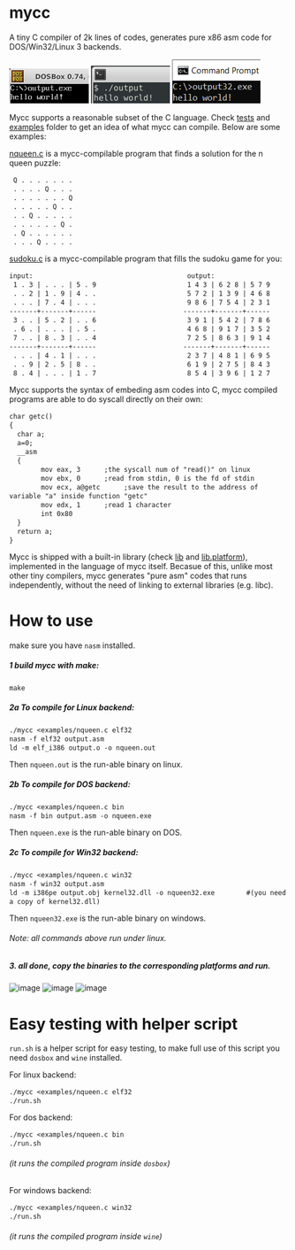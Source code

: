 # mycc

A tiny C compiler of 2k lines of codes, generates pure x86 asm code for DOS/Win32/Linux 3 backends.

![image](images/helloworld1.png)
![image](images/helloworld2.png)
![image](images/helloworld3.png)

Mycc supports a reasonable subset of the C language. Check [tests](https://github.com/wangyu-/mycc/tree/master/tests) and [examples](https://github.com/wangyu-/mycc/tree/master/examples) folder to get an idea of what mycc can compile. Below are some examples: 

[nqueen.c](https://github.com/wangyu-/mycc/blob/master/examples/nqueen.c) is a mycc-compilable program that finds a solution for the n queen puzzle:

```
 Q . . . . . . .
 . . . . Q . . .
 . . . . . . . Q
 . . . . . Q . .
 . . Q . . . . .
 . . . . . . Q .
 . Q . . . . . .
 . . . Q . . . .
```

[sudoku.c](https://github.com/wangyu-/mycc/blob/master/examples/sudoku.c) is a mycc-compilable program that fills the sudoku game for you:
```
input:                                       output:
 1 . 3 | . . . | 5 . 9                       1 4 3 | 6 2 8 | 5 7 9
 . . 2 | 1 . 9 | 4 . .                       5 7 2 | 1 3 9 | 4 6 8
 . . . | 7 . 4 | . . .                       9 8 6 | 7 5 4 | 2 3 1
-------+-------+------                      -------+-------+------
 3 . . | 5 . 2 | . . 6                       3 9 1 | 5 4 2 | 7 8 6
 . 6 . | . . . | . 5 .                       4 6 8 | 9 1 7 | 3 5 2
 7 . . | 8 . 3 | . . 4                       7 2 5 | 8 6 3 | 9 1 4
-------+-------+------                      -------+-------+------
 . . . | 4 . 1 | . . .                       2 3 7 | 4 8 1 | 6 9 5
 . . 9 | 2 . 5 | 8 . .                       6 1 9 | 2 7 5 | 8 4 3
 8 . 4 | . . . | 1 . 7                       8 5 4 | 3 9 6 | 1 2 7
 ````


Mycc supports the syntax of embeding asm codes into C, mycc compiled programs are able to do syscall directly on their own:

```
char getc()
{
  char a;
  a=0;
  __asm
  {
        mov eax, 3      ;the syscall num of "read()" on linux 
        mov ebx, 0      ;read from stdin, 0 is the fd of stdin
        mov ecx, a@getc      ;save the result to the address of variable "a" inside function "getc"
        mov edx, 1      ;read 1 character
        int 0x80
  }
  return a;
}
```

Mycc is shipped with a built-in library (check [lib](https://github.com/wangyu-/mycc/tree/master/lib) and [lib.platform](https://github.com/wangyu-/mycc/tree/master/lib.platform)), implemented in the language of mycc itself.  Becasue of this, unlike most other tiny compilers, mycc generates "pure asm" codes that runs independently, without the need of linking to external libraries (e.g. libc). 

# How to use
make sure you have `nasm` installed.
##### 1 build mycc with make:
```
make
```
##### 2a To compile for Linux backend:
```
./mycc <examples/nqueen.c elf32
nasm -f elf32 output.asm
ld -m elf_i386 output.o -o nqueen.out
```
Then `nqueen.out` is the run-able binary on linux. 

##### 2b To compile for DOS backend:
```
./mycc <examples/nqueen.c bin
nasm -f bin output.asm -o nqueen.exe
```
Then `nqueen.exe` is the run-able binary on DOS. 

##### 2c To compile for Win32 backend:
```
./mycc <examples/nqueen.c win32
nasm -f win32 output.asm
ld -m i386pe output.obj kernel32.dll -o nqueen32.exe        #(you need a copy of kernel32.dll)
```
Then `nqueen32.exe` is the run-able binary on windows.

###### Note: all commands above run under linux. 

##### 3. all done, copy the binaries to the corresponding platforms and run.

![image](images/nqueen1.png) ![image](images/nqueen2.png) ![image](images/nqueen3.png)
# Easy testing with helper script

`run.sh` is a helper script for easy testing, to make full use of this script you need `dosbox` and `wine` installed.

For linux backend:
```
./mycc <examples/nqueen.c elf32
./run.sh
```

For dos backend:
```
./mycc <examples/nqueen.c bin
./run.sh
```
###### (it runs the compiled program inside `dosbox`)

For windows backend:
```
./mycc <examples/nqueen.c win32
./run.sh
```
###### (it runs the compiled program inside `wine`)
